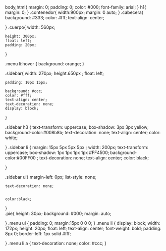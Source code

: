 body,html{
	margin: 0;
	padding: 0;
	color: #000;
	font-family: arial;
}
h1{
	margin: 0;
}
.contenedor{
	width:900px;
	margin: 0 auto;
}
.cabecera{
	background: #333;
	color: #fff;
	text-align: center;

	
}
.cuerpo{
	width: 560px;
	
	height: 300px;
	float: left;
	padding: 20px;
}

.menu li:hover {
	background: orange;
}


.sidebar{
	width: 270px;
	height:650px ;
	float: left;
	
	padding: 10px 15px;
	
	background: #ccc;
	color: #fff;
	text-align: center;
	text-decoration: none;
	display: block;

	


}


.sidebar h3 {
	text-transform: uppercase;
	box-shadow: 3px 3px yellow;
background-color:#008b8b;
text-decoration: none;
text-align: center;
color: white;


}
.sidebar li {
	margin: 15px 5px 5px 5px ;
	width: 200px;
	text-transform: uppercase;
	box-shadow: 1px 1px  1px 1px #FF4500;
background-color:#00FF00 ;
text-decoration: none;
text-align: center;
color: black;



}

.sidebar ul{
	margin-left: 0px;
	list-style: none;
	
	text-decoration: none;


	color:black;




}	
.pie{
	height: 30px;
	background: #000;
	margin: auto;

}
.menu ul {
	padding: 0;
	margin:15px 0 0 0;
}
.menu li {
display: block;
width: 172px;
height: 20px;
float: left;
text-align: center;
font-weight: bold;
padding: 8px 0;
border-left: 1px solid #fff;

}
.menu li a {
	text-decoration: none;
	color: #ccc;
}


